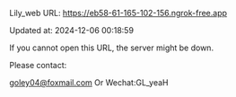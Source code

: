 Lily_web URL: https://eb58-61-165-102-156.ngrok-free.app

Updated at: 2024-12-06 00:18:59

If you cannot open this URL, the server might be down.

Please contact: 

goley04@foxmail.com Or Wechat:GL_yeaH